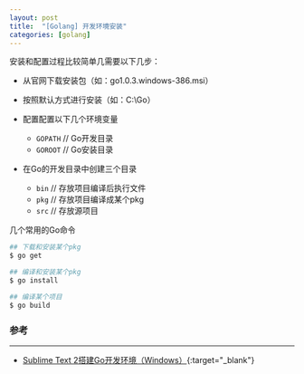 ```yaml
---
layout: post
title:  "[Golang] 开发环境安装"
categories: [golang]
---
```


安装和配置过程比较简单几需要以下几步：

* 从官网下载安装包（如：go1.0.3.windows-386.msi）
* 按照默认方式进行安装（如：C:\Go）
* 配置配置以下几个环境变量
	
	+ `GOPATH` // Go开发目录
	+ `GOROOT` // Go安装目录

* 在Go的开发目录中创建三个目录

	+ `bin` // 存放项目编译后执行文件
	+ `pkg` // 存放项目编译成某个pkg
	+ `src` // 存放源项目


几个常用的Go命令

```bash
## 下载和安装某个pkg
$ go get

## 编译和安装某个pkg
$ go install

## 编译某个项目
$ go build
```


### 参考
-----------------
+ [Sublime Text 2搭建Go开发环境（Windows）](http://www.cnblogs.com/sevenyuan/archive/2013/03/01/2938351.html){:target="_blank"}
